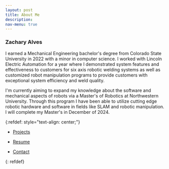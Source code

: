 ```yaml
---
layout: post
title: About Me
description:
nav-menu: true
---
```


### Zachary Alves

I earned a Mechanical Engineering bachelor's degree from Colorado State University in 2022 with a minor in computer science. I worked with Lincoln Electric Automation for a year where I demonstrated system features and effectiveness to customers for six axis robotic welding systems as well as customized robot manipulation programs to provide customers with exceptional system efficiency and weld quality.

I'm currently aiming to expand my knowledge about the software and mechanical aspects of robots via a Master's of Robotics at Northwestern University. Through this program I have been able to utilize cutting edge robotic hardware and software in fields like SLAM and robotic manipulation. I will complete my Master's in December of 2024.

{:refdef: style="text-align: center;"}
<div class="inner">
    <ul class="actions">
        <li><a href="projects.html" class="button next">Projects</a></li>
    </ul>
    <ul class="actions">
        <li><a href="resume.html" class="button next">Resume</a></li>
    </ul>
    <ul class="actions">
        <li><a href="contact.html" class="button next">Contact</a></li>
    </ul>
</div>
{: refdef}